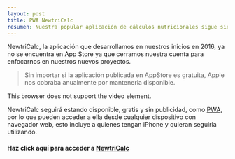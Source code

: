 ```yaml
---
layout: post
title: PWA NewtriCalc 
resumen: Nuestra popular aplicación de cálculos nutricionales sigue siendo gratuita. Puede acceder a ella desde el navegador de cualquier dispositivo e instalarla.
---
```


NewtriCalc, la aplicación que desarrollamos en nuestros inicios en 2016, ya no se encuentra en App Store ya que cerramos nuestra cuenta para enfocarnos en nuestros nuevos proyectos. 

> Sin importar si la aplicación publicada en AppStore es gratuita, Apple nos cobraba anualmente por mantenerla disponible.

<amp-video controls autoplay loop
  width="640"
  height="360"
  layout="responsive"
  poster="{{site.baseurl}}/assets/images/iphone.jpg">
  <source src="{{site.baseurl}}/assets/images/iphone.mp4" type="video/mp4" />
  <div fallback>
    <p>This browser does not support the video element.</p>
  </div>
</amp-video>

NewtriCalc seguirá estando disponible, gratis y sin publicidad, como [PWA](https://developers.google.com/web/progressive-web-apps/), por lo que pueden acceder a ella desde cualquier dispositivo con navegador web, esto incluye a quienes tengan iPhone y quieran seguirla utilizando.

#### Haz click aquí para acceder a [NewtriCalc](https://newtricalc.firebaseapp.com)

